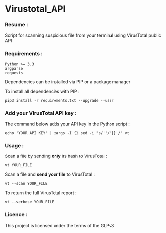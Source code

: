 # Virustotal_API

### Resume :

Script for scanning suspicious file from your terminal using VirusTotal public API

### Requirements :

```
Python >= 3.3
argparse
requests
```

Dependencies can be installed via PIP or a package manager

To install all dependencies with PIP :

```
pip3 install -r requirements.txt --upgrade --user
```

### Add your VirusTotal API key :

The command below adds your API key in the Python script :

```
echo 'YOUR API KEY' | xargs -I {} sed -i "s/''/'{}'/" vt
```

### Usage :

Scan a file by sending **only** its hash to VirusTotal :

```
vt YOUR_FILE
```

Scan a file and **send your file** to VirusTotal :

```
vt --scan YOUR_FILE
```

To return the full VirusTotal report :

```
vt --verbose YOUR_FILE
```

### Licence :

This project is licensed under the terms of the GLPv3
